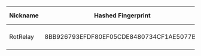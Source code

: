 | Nickname |  Hashed Fingerprint	| Or Addresses | Contact | Running | Flags | Last Seen | First Seen | Last Restarted | Advertised Bandwidth | Platform | Version | Version Status | Recommended Version | Verified hostnames | Exit policy |
|---|---|---|---|---|---|---|---|---|---|---|---|---|---|---|---|
|RotRelay | 8BB926793EFDF80EF05CDE8480734CF1AE5077BC | ["64.23.253.250:443"] | email.4.shade@gmail.com | true | Running, Valid | 2025-10-06 01:00:00 | 2025-10-06 00:00:00 | 2025-10-05 23:41:01 | 0 | Tor 0.4.8.18 on Linux | 0.4.8.18 | recommended | true | N/A | ["reject *:*"]|
